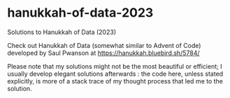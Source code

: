 # hanukkah-of-data-2023
Solutions to Hanukkah of Data (2023)

Check out Hanukkah of Data (somewhat similar to Advent of Code) developed by Saul Pwanson at https://hanukkah.bluebird.sh/5784/ 

Please note that my solutions might not be the most beautiful or efficient; I usually develop elegant solutions afterwards : the code here, unless stated explicitly, is more of a stack trace of my thought process that led me to the solution.